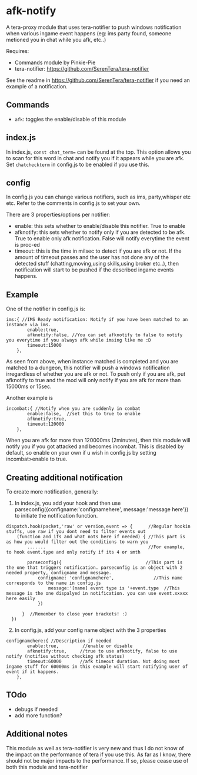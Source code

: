 # afk-notify
A tera-proxy module that uses tera-notifier to push windows notification when various ingame event happens (eg: ims party found, someone metioned you in chat while you afk, etc..)

Requires: 
- Commands module by Pinkie-Pie
- tera-notifier: https://github.com/SerenTera/tera-notifier

See the readme in https://github.com/SerenTera/tera-notifier if you need an example of a notification.

## Commands 
- `afk`: toggles the enable/disable of this module

## index.js
In index.js, `const chat_term=` can be found at the top. This option allows you to scan for this word in chat and notify you if it appears while you are afk. Set `chatcheckterm` in config.js to be enabled if you use this. 
	
## config
In config.js you can change various notifiers, such as ims, party,whisper etc etc. Refer to the comments in config.js to set your own.

There are 3 properties/options per notifier:
- enable: this sets whether to enable/disable this notifier. True to enable
- afknotify: this sets whether to notify only if you are detected to be afk. True to enable only afk notification. False will notify everytime the event is proc-ed
- timeout: this is the time in milsec to detect if you are afk or not. If the amount of timeout passes and the user has not done any of the detected stuff (chatting,moving,using skills,using broker etc..),  then notification will start to be pushed if the described ingame events happens.

## Example
One of the notifier in config.js is:
```
ims:{ //IMS Ready notification: Notify if you have been matched to an instance via ims. 
		enable:true,
		afknotify:false, //You can set afknotify to false to notify you everytime if you always afk while imsing like me :D
		timeout:15000
	},
```
As seen from above, when instance matched is completed and you are matched to a dungeon, this notifier will push a windows notification irregardless of whether you are afk or not. To push only if you are afk, put afknotify to true and the mod will only notify if you are afk for more than 15000ms or 15sec.

Another example is 
```
incombat:{ //Notify when you are suddenly in combat
		enable:false,  //set this to true to enable
		afknotify:true,
		timeout:120000
	},
```
When you are afk for more than 120000ms (2minutes), then this module will notify you if you got attacked and becomes incombat. This is disabled by default, so enable on your own if u wish in config.js by setting incombat>enable to true.

## Creating additional notification
To create more notification, generally:

1. In index.js, you add your hook and then use parseconfig({configname:'confignamehere', message:'message here'}) to initiate the notification function. 
```
dispatch.hook(packet,'raw' or version,event => {      //Regular hookin stuffs, use raw if you dont need to filter events out
    (function and ifs and what nots here if needed) { //This part is as how you would filter out the conditions to warn you
        .......                                       //For example, to hook event.type and only notify if its 4 or smth
        
        parseconfig({                                //This part is the one that triggers notification. parseconfig is an object with 2 needed property, configname and message.
			configname: 'confignamehere',               //This name corresponds to the name in config.js
		    	message:'[name] event type is '+event.type  //This message is the one dispalyed in notification. you can use event.xxxxx here easily
		    })
         
      }  //Remember to close your brackets! :)
  })    
```
2. In config.js, add your config name object with the 3 properties
```
confignamehere:{ //Description if needed
		enable:true,         //enable or disable
		afknotify:true,     //true to use afknotify, false to use notify (notifies without checking afk status)
		timeout:60000       //afk timeout duration. Not doing most ingame stuff for 60000ms in this example will start notifying user of event if it happens.
	},
```
## TOdo
- debugs if needed
- add more function?

## Additional notes
This module as well as tera-notifier is very new and thus I do not know of the impact on the performance of tera if you use this. As far as I know, there should not be major impacts to the performance. If so, please cease use of both this module and tera-notifier
